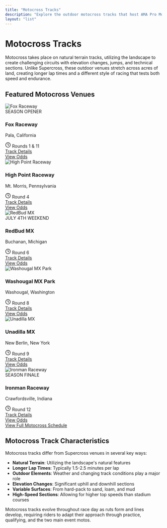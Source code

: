 ```yaml
---
title: "Motocross Tracks"
description: "Explore the outdoor motocross tracks that host AMA Pro Motocross events across the United States"
layout: "list"
---
```


# Motocross Tracks

Motocross takes place on natural terrain tracks, utilizing the landscape to create challenging circuits with elevation changes, jumps, and technical sections. Unlike Supercross, these outdoor venues stretch across acres of land, creating longer lap times and a different style of racing that tests both speed and endurance.

## Featured Motocross Venues

<div class="grid grid-cols-1 md:grid-cols-2 lg:grid-cols-3 gap-6 my-8">
  <div class="track-card bg-neutral-100 dark:bg-neutral-800 rounded-lg overflow-hidden shadow-lg">
    <div class="relative">
      <img src="/img/sample/default-track.svg" alt="Fox Raceway" class="w-full h-48 object-cover">
      <div class="absolute top-0 right-0 bg-primary text-white text-xs font-bold px-2 py-1 m-2 rounded">SEASON OPENER</div>
    </div>
    <div class="p-5">
      <h3 class="text-xl font-bold mb-2">Fox Raceway</h3>
      <p class="text-neutral-600 dark:text-neutral-400 mb-3">Pala, California</p>
      <div class="flex items-center text-sm mb-4">
        <svg xmlns="http://www.w3.org/2000/svg" width="18" height="18" viewBox="0 0 24 24" fill="none" stroke="currentColor" stroke-width="2" stroke-linecap="round" stroke-linejoin="round" class="mr-2">
          <circle cx="12" cy="12" r="10"></circle>
          <polyline points="12 6 12 12 16 14"></polyline>
        </svg>
        <span>Rounds 1 & 11</span>
      </div>
      <div class="flex justify-between items-center">
        <a href="/tracks/fox-raceway/" class="text-primary hover:text-primary-700 dark:hover:text-primary-300 font-medium">Track Details</a>
        <div class="flex space-x-2">
          <a href="/betting/odds/fox-raceway-2025/" class="px-2 py-1 bg-primary text-white text-xs rounded hover:bg-primary-700">View Odds</a>
        </div>
      </div>
    </div>
  </div>

  <div class="track-card bg-neutral-100 dark:bg-neutral-800 rounded-lg overflow-hidden shadow-lg">
    <div class="relative">
      <img src="/img/sample/default-track.svg" alt="High Point Raceway" class="w-full h-48 object-cover">
    </div>
    <div class="p-5">
      <h3 class="text-xl font-bold mb-2">High Point Raceway</h3>
      <p class="text-neutral-600 dark:text-neutral-400 mb-3">Mt. Morris, Pennsylvania</p>
      <div class="flex items-center text-sm mb-4">
        <svg xmlns="http://www.w3.org/2000/svg" width="18" height="18" viewBox="0 0 24 24" fill="none" stroke="currentColor" stroke-width="2" stroke-linecap="round" stroke-linejoin="round" class="mr-2">
          <circle cx="12" cy="12" r="10"></circle>
          <polyline points="12 6 12 12 16 14"></polyline>
        </svg>
        <span>Round 4</span>
      </div>
      <div class="flex justify-between items-center">
        <a href="/tracks/high-point/" class="text-primary hover:text-primary-700 dark:hover:text-primary-300 font-medium">Track Details</a>
        <div class="flex space-x-2">
          <a href="/betting/odds/high-point-2025/" class="px-2 py-1 bg-primary text-white text-xs rounded hover:bg-primary-700">View Odds</a>
        </div>
      </div>
    </div>
  </div>

  <div class="track-card bg-neutral-100 dark:bg-neutral-800 rounded-lg overflow-hidden shadow-lg">
    <div class="relative">
      <img src="/img/sample/default-track.svg" alt="RedBud MX" class="w-full h-48 object-cover">
      <div class="absolute top-0 right-0 bg-primary text-white text-xs font-bold px-2 py-1 m-2 rounded">JULY 4TH WEEKEND</div>
    </div>
    <div class="p-5">
      <h3 class="text-xl font-bold mb-2">RedBud MX</h3>
      <p class="text-neutral-600 dark:text-neutral-400 mb-3">Buchanan, Michigan</p>
      <div class="flex items-center text-sm mb-4">
        <svg xmlns="http://www.w3.org/2000/svg" width="18" height="18" viewBox="0 0 24 24" fill="none" stroke="currentColor" stroke-width="2" stroke-linecap="round" stroke-linejoin="round" class="mr-2">
          <circle cx="12" cy="12" r="10"></circle>
          <polyline points="12 6 12 12 16 14"></polyline>
        </svg>
        <span>Round 6</span>
      </div>
      <div class="flex justify-between items-center">
        <a href="/tracks/redbud/" class="text-primary hover:text-primary-700 dark:hover:text-primary-300 font-medium">Track Details</a>
        <div class="flex space-x-2">
          <a href="/betting/odds/redbud-2025/" class="px-2 py-1 bg-primary text-white text-xs rounded hover:bg-primary-700">View Odds</a>
        </div>
      </div>
    </div>
  </div>

  <div class="track-card bg-neutral-100 dark:bg-neutral-800 rounded-lg overflow-hidden shadow-lg">
    <div class="relative">
      <img src="/img/sample/default-track.svg" alt="Washougal MX Park" class="w-full h-48 object-cover">
    </div>
    <div class="p-5">
      <h3 class="text-xl font-bold mb-2">Washougal MX Park</h3>
      <p class="text-neutral-600 dark:text-neutral-400 mb-3">Washougal, Washington</p>
      <div class="flex items-center text-sm mb-4">
        <svg xmlns="http://www.w3.org/2000/svg" width="18" height="18" viewBox="0 0 24 24" fill="none" stroke="currentColor" stroke-width="2" stroke-linecap="round" stroke-linejoin="round" class="mr-2">
          <circle cx="12" cy="12" r="10"></circle>
          <polyline points="12 6 12 12 16 14"></polyline>
        </svg>
        <span>Round 8</span>
      </div>
      <div class="flex justify-between items-center">
        <a href="/tracks/washougal-mx-park/" class="text-primary hover:text-primary-700 dark:hover:text-primary-300 font-medium">Track Details</a>
        <div class="flex space-x-2">
          <a href="/betting/odds/washougal-2025/" class="px-2 py-1 bg-primary text-white text-xs rounded hover:bg-primary-700">View Odds</a>
        </div>
      </div>
    </div>
  </div>

  <div class="track-card bg-neutral-100 dark:bg-neutral-800 rounded-lg overflow-hidden shadow-lg">
    <div class="relative">
      <img src="/img/sample/default-track.svg" alt="Unadilla MX" class="w-full h-48 object-cover">
    </div>
    <div class="p-5">
      <h3 class="text-xl font-bold mb-2">Unadilla MX</h3>
      <p class="text-neutral-600 dark:text-neutral-400 mb-3">New Berlin, New York</p>
      <div class="flex items-center text-sm mb-4">
        <svg xmlns="http://www.w3.org/2000/svg" width="18" height="18" viewBox="0 0 24 24" fill="none" stroke="currentColor" stroke-width="2" stroke-linecap="round" stroke-linejoin="round" class="mr-2">
          <circle cx="12" cy="12" r="10"></circle>
          <polyline points="12 6 12 12 16 14"></polyline>
        </svg>
        <span>Round 9</span>
      </div>
      <div class="flex justify-between items-center">
        <a href="/tracks/unadilla-mx/" class="text-primary hover:text-primary-700 dark:hover:text-primary-300 font-medium">Track Details</a>
        <div class="flex space-x-2">
          <a href="/betting/odds/unadilla-2025/" class="px-2 py-1 bg-primary text-white text-xs rounded hover:bg-primary-700">View Odds</a>
        </div>
      </div>
    </div>
  </div>

  <div class="track-card bg-neutral-100 dark:bg-neutral-800 rounded-lg overflow-hidden shadow-lg">
    <div class="relative">
      <img src="/img/sample/default-track.svg" alt="Ironman Raceway" class="w-full h-48 object-cover">
      <div class="absolute top-0 right-0 bg-primary text-white text-xs font-bold px-2 py-1 m-2 rounded">SEASON FINALE</div>
    </div>
    <div class="p-5">
      <h3 class="text-xl font-bold mb-2">Ironman Raceway</h3>
      <p class="text-neutral-600 dark:text-neutral-400 mb-3">Crawfordsville, Indiana</p>
      <div class="flex items-center text-sm mb-4">
        <svg xmlns="http://www.w3.org/2000/svg" width="18" height="18" viewBox="0 0 24 24" fill="none" stroke="currentColor" stroke-width="2" stroke-linecap="round" stroke-linejoin="round" class="mr-2">
          <circle cx="12" cy="12" r="10"></circle>
          <polyline points="12 6 12 12 16 14"></polyline>
        </svg>
        <span>Round 12</span>
      </div>
      <div class="flex justify-between items-center">
        <a href="/tracks/ironman-raceway/" class="text-primary hover:text-primary-700 dark:hover:text-primary-300 font-medium">Track Details</a>
        <div class="flex space-x-2">
          <a href="/betting/odds/ironman-2025/" class="px-2 py-1 bg-primary text-white text-xs rounded hover:bg-primary-700">View Odds</a>
        </div>
      </div>
    </div>
  </div>
</div>

<div class="text-center my-8">
  <a href="/races/schedule/" class="inline-block px-6 py-3 bg-primary text-white rounded-lg hover:bg-primary-700 font-medium">View Full Motocross Schedule</a>
</div>

## Motocross Track Characteristics

Motocross tracks differ from Supercross venues in several key ways:

- **Natural Terrain**: Utilizing the landscape's natural features
- **Longer Lap Times**: Typically 1.5-2.5 minutes per lap
- **Outdoor Elements**: Weather and changing track conditions play a major role
- **Elevation Changes**: Significant uphill and downhill sections
- **Variable Surfaces**: From hard-pack to sand, loam, and mud
- **High-Speed Sections**: Allowing for higher top speeds than stadium courses

Motocross tracks evolve throughout race day as ruts form and lines develop, requiring riders to adapt their approach through practice, qualifying, and the two main event motos.